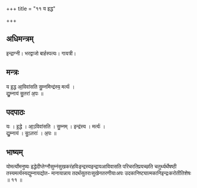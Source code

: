 +++
title = "११ य इद्ध"

+++
## अधिमन्त्रम्
इन्द्राग्नी। भरद्वाजो बार्हस्पत्यः। गायत्री।

## मन्त्रः
य इ॒द्ध आ॒विवा॑सति सु॒म्नमिन्द्र॑स्य॒ मर्त्यः॑ ।  
द्यु॒म्नाय॑ सु॒तरा॑ अ॒पः ॥

## पदपाठः
यः । इ॒द्धे । आ॒ऽविवा॑सति । सु॒म्नम् । इन्द्र॑स्य । मर्त्यः॑ ।  
द्यु॒म्नाय॑ । सु॒ऽतराः॑ । अ॒पः ॥

## भाष्यम्
योमर्त्योमनुष्यः इद्धेदीप्तेग्नौसुम्नंसुखकरंहविःइन्द्रस्यइन्द्रायआविवासति परिचरतिप्रयच्छति चतुर्थ्यर्थेषष्ठी तस्यमर्त्यस्यद्युम्नायद्योत- मानायान्नाय तदर्थंसुतराःसुखेनतरणीयाःअपः उदकानिष्ट्यात्मकानिइन्द्रःकरोतीतिशेषः ॥ ११ ॥